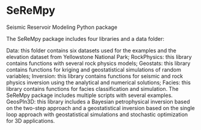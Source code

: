 # SeReMpy
Seismic Reservoir Modeling Python package

The SeReMpy package includes four libraries and a data folder:

Data: this folder contains six datasets used for the examples and the elevation dataset from Yellowstone National Park;
RockPhysics: this library contains functions with several rock physics models;
Geostats: this library contains functions for kriging and geostatistical simulations of random variables;
Inversion: this library contains functions for seismic and rock physics inversion using the analytical and numerical solutions;
Facies: this library contains functions for facies classification and simulation. The SeReMpy package includes multiple scripts with several examples.
GeosPIn3D: this library includes a Bayesian petrophysical inversion based on the two-step approach and a geostatistical inversion based on the single loop approach with geostatistical simulations and stochastic optimization for 3D applications.
